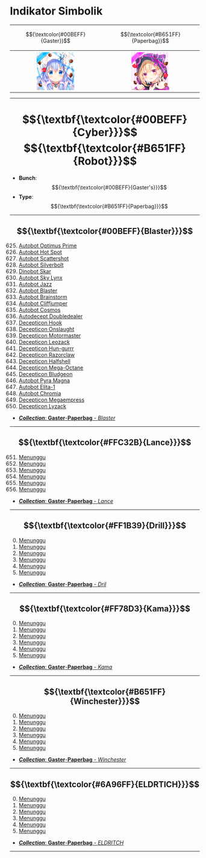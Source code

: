 # Indikator Simbolik
<div align="center">
<table style="margin-left: auto; margin-right: auto;"><tr>
  <td><p align="center">
    $${\textcolor{#00BEFF}{Gaster}}$$
  </p></td><td><p align="center">
    $${\textcolor{#B651FF}{Paperbag}}$$
  </p></td></tr><tr><th>
    <img src="https://github.com/Minecube1510/s4mpl3_m3m0ry/blob/main/B1-Main_Images_Storage/B1.001-BTC_Symbols/a01_GFB.png", width="100">
  </th><th>
    <img src="https://github.com/Minecube1510/s4mpl3_m3m0ry/blob/main/B1-Main_Images_Storage/B1.001-BTC_Symbols/e05_HuPaWi.png", width="100">
  </th></tr>
</table>
</div>

---
# $${\textbf{\textcolor{#00BEFF}{Cyber}}}$$ $${\textbf{\textcolor{#B651FF}{Robot}}}$$
- **Bunch**: $${\textbf{\textcolor{#00BEFF}{Gaster's}}}$$
- **Type**: $${\textbf{\textcolor{#B651FF}{Paperbag}}}$$

---
## $${\textbf{\textcolor{#00BEFF}{Blaster}}}$$
625. [Autobot Optimus Prime](https://github.com/Minecube1510/s4mpl3_m3m0ry/blob/main/A1-Main_Samples_Abouts/a1_B001-KR_Gaster/b15_T015-Gaster_Paperbag/c151_C151-Gaster_Paperbag'Blaster/c151_GPa'B-0625'54Oa.md)
626. [Autobot Hot Spot](https://github.com/Minecube1510/s4mpl3_m3m0ry/blob/main/A1-Main_Samples_Abouts/a1_B001-KR_Gaster/b15_T015-Gaster_Paperbag/c151_C151-Gaster_Paperbag'Blaster/c151_GPa'B-0626'30Hb.md)
627. [Autobot Scattershot](CS)
628. [Autobot Silverbolt](CS)
629. [Dinobot Skar](CS)
630. [Autobot Sky Lynx](CS)
631. [Autobot Jazz](CS)
632. [Autobot Blaster](CS)
633. [Autobot Brainstorm](CS)
634. [Autobot Cliffjumper](CS)
635. [Autobot Cosmos](CS)
636. [Autodecept Doubledealer](CS)
637. [Decepticon Hook](CS)
638. [Decepticon Onslaught](CS)
639. [Decepticon Motormaster](CS)
640. [Decepticon Leozack](CS)
641. [Decepticon Hun-gurrr](CS)
642. [Decepticon Razorclaw](CS)
643. [Decepticon Halfshell](CS)
644. [Decepticon Mega-Octane](CS)
645. [Decepticon Bludgeon](CS)
646. [Autobot Pyra Magna](CS)
647. [Autobot Elita-1](CS)
648. [Autobot Chromia](CS)
649. [Decepticon Megaempress](CS)
650. [Decepticon Lyzack](https://github.com/Minecube1510/s4mpl3_m3m0ry/blob/main/A1-Main_Samples_Abouts/a1_B001-KR_Gaster/b15_T015-Gaster_Paperbag/c151_C151-Gaster_Paperbag'Blaster/c151_GPa'B-0650'33Lz.md)
- [***Collection***: **Gaster**-**Paperbag** - *Blaster*](https://github.com/Minecube1510/s4mpl3_m3m0ry/tree/main/A1-Main_Samples_Abouts/a1_B001-KR_Gaster/b15_T015-Gaster_Paperbag/c151_C151-Gaster_Paperbag'Blaster)

---
## $${\textbf{\textcolor{#FFC32B}{Lance}}}$$
651. [Menunggu](CS)
652. [Menunggu](CS)
653. [Menunggu](CS)
654. [Menunggu](CS)
655. [Menunggu](CS)
656. [Menunggu](CS)
- [***Collection***: **Gaster**-**Paperbag** - *Lance*](https://github.com/Minecube1510/s4mpl3_m3m0ry/tree/main/A1-Main_Samples_Abouts/a1_B001-KR_Gaster/b15_T015-Gaster_Paperbag/c152_C152-Gaster_Paperbag'Lance)

---
## $${\textbf{\textcolor{#FF1B39}{Drill}}}$$
000. [Menunggu](CS)
000. [Menunggu](CS)
000. [Menunggu](CS)
000. [Menunggu](CS)
000. [Menunggu](CS)
000. [Menunggu](CS)
- [***Collection***: **Gaster**-**Paperbag** - *Dril*](https://github.com/Minecube1510/s4mpl3_m3m0ry/tree/main/A1-Main_Samples_Abouts/a1_B001-KR_Gaster/b15_T015-Gaster_Paperbag/c153_C153-Gaster_Paperbag'Drill)

---
## $${\textbf{\textcolor{#FF78D3}{Kama}}}$$
000. [Menunggu](CS)
000. [Menunggu](CS)
000. [Menunggu](CS)
000. [Menunggu](CS)
000. [Menunggu](CS)
000. [Menunggu](CS)
- [***Collection***: **Gaster**-**Paperbag** - *Kama*](https://github.com/Minecube1510/s4mpl3_m3m0ry/tree/main/A1-Main_Samples_Abouts/a1_B001-KR_Gaster/b15_T015-Gaster_Paperbag/c154'4_C154-Gaster_Paperbag'Kama)

---
## $${\textbf{\textcolor{#B651FF}{Winchester}}}$$
000. [Menunggu](CS)
000. [Menunggu](CS)
000. [Menunggu](CS)
000. [Menunggu](CS)
000. [Menunggu](CS)
000. [Menunggu](CS)
- [***Collection***: **Gaster**-**Paperbag** - *Winchester*](https://github.com/Minecube1510/s4mpl3_m3m0ry/tree/main/A1-Main_Samples_Abouts/a1_B001-KR_Gaster/b15_T015-Gaster_Paperbag/c155'5_C155-Gaster_Paperbag'Winchester)

---
## $${\textbf{\textcolor{#6A96FF}{ELDRTICH}}}$$
000. [Menunggu](CS)
000. [Menunggu](CS)
000. [Menunggu](CS)
000. [Menunggu](CS)
000. [Menunggu](CS)
000. [Menunggu](CS)
- [***Collection***: **Gaster**-**Paperbag** - *ELDRITCH*](https://github.com/Minecube1510/s4mpl3_m3m0ry/tree/main/A1-Main_Samples_Abouts/a1_B001-KR_Gaster/b15_T015-Gaster_Paperbag/c156'96__C1506-Gaster_Paperbag'Eldritch)

---
